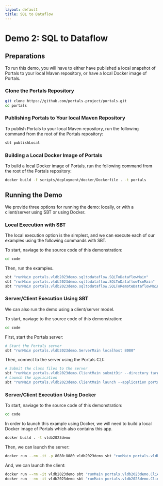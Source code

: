 ```yaml
---
layout: default
title: SQL to Dataflow
---
```


# Demo 2: SQL to Dataflow



## Preparations

To run this demo, you will have to either have published a local snapshot of Portals to your local Maven repository, or have a local Docker image of Portals.

### Clone the Portals Repository

```bash
git clone https://github.com/portals-project/portals.git
cd portals
```

### Publishing Portals to Your local Maven Repository

To publish Portals to your local Maven repository, run the following command from the root of the Portals repository:

```bash
sbt publishLocal
```

### Building a Local Docker Image of Portals

To build a local Docker image of Portals, run the following command from the root of the Portals repository:

```bash
docker build -f scripts/deployment/docker/Dockerfile . -t portals
```

## Running the Demo

We provide three options for running the demo: locally, or with a client/server using SBT or using Docker.

### Local Execution with SBT

The local execution option is the simplest, and we can execute each of our examples using the following commands with SBT.

To start, naviage to the source code of this demonstration:

```bash
cd code
```

Then, run the examples. 

```bash
sbt "runMain portals.vldb2023demo.sqltodataflow.SQLToDataflowMain"
sbt "runMain portals.vldb2023demo.sqltodataflow.SQLToDataflowTxnMain"
sbt "runMain portals.vldb2023demo.sqltodataflow.SQLToRemoteDataflowMain"
```

### Server/Client Execution Using SBT

We can also run the demo using a client/server model.

To start, naviage to the source code of this demonstration:
  
```bash
cd code
```

First, start the Portals server:

```bash
# Start the Portals server
sbt "runMain portals.vldb2023demo.ServerMain localhost 8080"
```

Then, connect to the server using the Portals CLI:

```bash
# Submit the class files to the server
sbt "runMain portals.vldb2023demo.ClientMain submitDir --directory target/scala-3.3.0/classes"
# Launch the application
sbt "runMain portals.vldb2023demo.ClientMain launch --application portals.vldb2023demo.sqltodataflow.SQLToDataflow$"
```

### Server/Client Execution Using Docker

To start, naviage to the source code of this demonstration:

```bash
cd code
```

In order to launch this example using Docker, we will need to build a local Docker image of Portals which also contains this app.

```bash
docker build . -t vldb2023demo
```

Then, we can launch the server:

```bash
docker run --rm -it -p 8080:8080 vldb2023demo sbt "runMain portals.vldb2023demo.ServerMain 0.0.0.0 8080"
```

And, we can launch the client:

```bash
docker run --rm -it vldb2023demo sbt "runMain portals.vldb2023demo.ClientMain submitDir --directory target/scala-3.3.0/classes --ip host.docker.internal --port 8080"
docker run --rm -it vldb2023demo sbt "runMain portals.vldb2023demo.ClientMain launch --application portals.vldb2023demo.sqltodataflow.SQLToDataflow$ --ip host.docker.internal --port 8080"
```